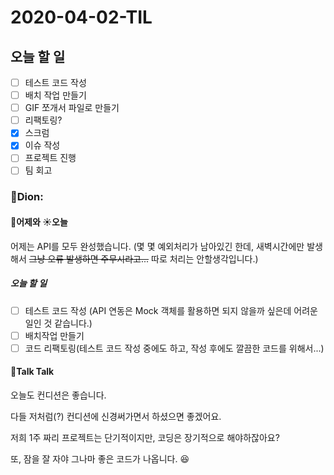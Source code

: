 # 2020-04-02-TIL

## 오늘 할 일

- [ ] 테스트 코드 작성
- [ ] 배치 작업 만들기
- [ ] GIF 쪼개서 파일로 만들기
- [ ] 리팩토링?
- [x] 스크럼
- [x] 이슈 작성
- [ ] 프로젝트 진행
- [ ] 팀 회고

### 🎒Dion:

#### 🌝어제와 ☀️오늘

어제는 API를 모두 완성했습니다. (몇 몇 예외처리가 남아있긴 한데, 새벽시간에만 발생해서 ~~그냥 오류 발생하면 주무시라고...~~ 따로 처리는 안할생각입니다.)

##### 오늘 할 일

- [ ] 테스트 코드 작성 (API 연동은 Mock 객체를 활용하면 되지 않을까 싶은데 어려운 일인 것 같습니다.)
- [ ] 배치작업 만들기
- [ ] 코드 리팩토링(테스트 코드 작성 중에도 하고, 작성 후에도 깔끔한 코드를 위해서...)

#### 📢Talk Talk

오늘도 컨디션은 좋습니다.

다들 저처럼(?) 컨디션에 신경써가면서 하셨으면 좋겠어요.

저희 1주 짜리 프로젝트는 단기적이지만, 코딩은 장기적으로 해야하잖아요?

또, 잠을 잘 자야 그나마 좋은 코드가 나옵니다. 😆

